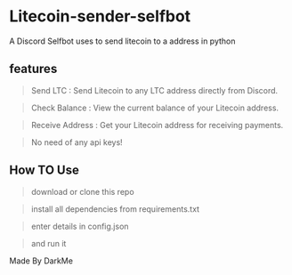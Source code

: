 # Litecoin-sender-selfbot
A Discord Selfbot uses to send litecoin to a address
in python

## features
> Send LTC : Send Litecoin to any LTC address directly from Discord.

> Check Balance : View the current balance of your Litecoin address.


> Receive Address : Get your Litecoin address for receiving payments.

> No need of any api keys!

## How TO Use
> download or clone this repo

> install all dependencies from requirements.txt

> enter details in config.json

> and run it



Made By DarkMe
